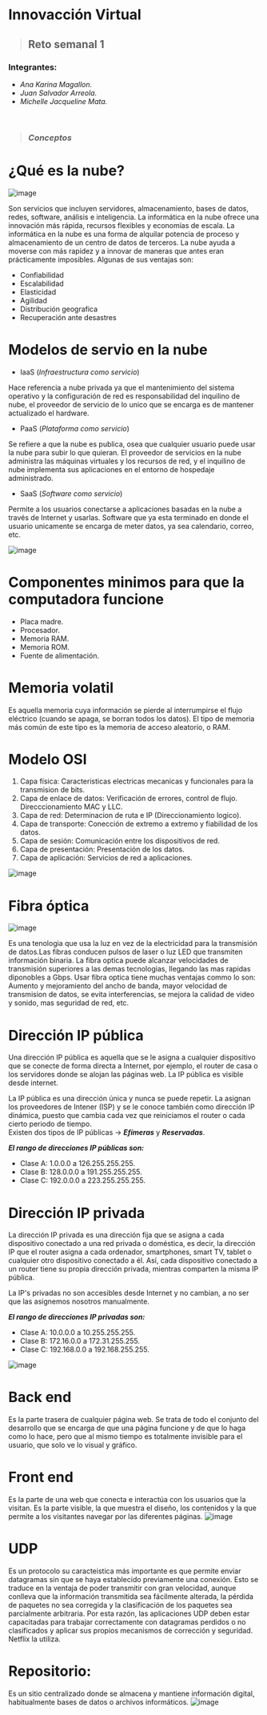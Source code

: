 # **Innovacción Virtual**
> ## Reto semanal 1

### Integrantes:
- *Ana Karina Magallon.*
- *Juan Salvador Arreola.*
- *Michelle Jacqueline Mata.*
<br />

> ### ***Conceptos***

# ¿Qué es la nube?
  
 ![image](https://user-images.githubusercontent.com/83834540/117559755-a6107980-b04d-11eb-9e15-178f4917d8d0.png)

 
Son servicios que incluyen servidores, almacenamiento, bases de datos, redes, software, análisis e inteligencia. La informática en la nube ofrece una innovación más rápida, recursos flexibles y economías de escala. La informática en la nube es una forma de alquilar potencia de proceso y almacenamiento de un centro de datos de terceros. La nube ayuda a moverse con más rapidez y a innovar de maneras que antes eran prácticamente imposibles. Algunas de sus ventajas son:
- Confiabilidad
- Escalabilidad
- Elasticidad
- Agilidad
- Distribución geografica
- Recuperación ante desastres

# Modelos de servio en la nube
 
- IaaS (*Infraestructura como servicio*)

Hace referencia a nube privada ya que el mantenimiento del sistema operativo y la configuración de red es responsabilidad del inquilino de nube, el proveedor de servicio de lo unico que se encarga es de mantener actualizado el hardware.

- PaaS (*Plataforma como servicio*)

Se refiere a que la nube es publica, osea que cualquier usuario puede usar la nube para subir lo que quieran. El proveedor de servicios en la nube administra las máquinas virtuales y los recursos de red, y el inquilino de nube implementa sus aplicaciones en el entorno de hospedaje administrado.

- SaaS (*Software como servicio*)

Permite a los usuarios conectarse a aplicaciones basadas en la nube a través de Internet y usarlas. Software que ya esta terminado en donde el usuario unicamente se encarga de meter datos, ya sea calendario, correo, etc.

![image](https://user-images.githubusercontent.com/83834540/117559262-65aefc80-b049-11eb-95e7-2f510af955b5.png)

# Componentes minimos para que la computadora funcione
 
- Placa madre.
- Procesador.
- Memoria RAM.
- Memoria ROM.
- Fuente de alimentación.

# Memoria volatil
Es aquella memoria cuya información se pierde al interrumpirse el flujo eléctrico (cuando se apaga, se borran todos los datos).
El tipo de memoria más común de este tipo es la memoria de acceso aleatorio, o RAM.

# Modelo OSI
1. Capa física: Caracteristicas electricas mecanicas y funcionales para la transmision de bits.
2. Capa de enlace de datos: Verificación de errores, control de flujo. Direcccionamiento MAC y LLC.
3. Capa de red: Determinacion de ruta e IP (Direccionamiento logico).
4. Capa de transporte: Conección de extremo a extremo y fiabilidad de los datos.
5. Capa de sesión: Comunicación entre los dispositivos de red.
6. Capa de presentación: Presentación de los datos.
7. Capa de aplicación: Servicios de red a aplicaciones.

![image](https://user-images.githubusercontent.com/83834540/117590005-0a394900-b0f3-11eb-9f73-e9053fa886c2.png)

 
# Fibra óptica
![image](https://user-images.githubusercontent.com/83834540/117589790-6c914a00-b0f1-11eb-8207-f11919db5821.png)


Es una tenologia que usa la luz en vez de la electricidad para la transmisión de datos.Las fibras conducen pulsos de laser o luz LED que transmiten información binaria. La fibra optica puede alcanzar velocidades de transmisión superiores a las demas tecnologias, llegando las mas rapidas diponobles a  Gbps. Usar fibra optica tiene muchas ventajas commo lo son: Aumento y mejoramiento del ancho de banda, mayor velocidad de transmision de datos, se evita interferencias, se mejora la calidad de video y sonido, mas seguridad de red, etc. 

# Dirección IP pública
Una dirección IP pública es aquella que se le asigna a cualquier dispositivo que se conecte de forma directa a Internet, por ejemplo, el router de casa o los servidores donde se alojan las páginas web. La IP pública es visible desde internet.
    
La IP pública es una dirección única y nunca se puede repetir. La asignan los proveedores de Intener (ISP) y se le conoce también como dirección IP dinámica, puesto que cambia cada vez que reiniciamos el router o cada cierto periodo de tiempo.     
Existen dos tipos de IP públicas → ***Efímeras*** y ***Reservadas***.

***El rango de direcciones IP públicas son:***
  - Clase A: 1.0.0.0 a 126.255.255.255.
  - Clase B: 128.0.0.0 a 191.255.255.255.
  - Clase C: 192.0.0.0 a 223.255.255.255.
      
# Dirección IP privada
La dirección IP privada es una dirección fija que se asigna a cada dispositivo conectado a una red privada o doméstica, es decir, la dirección IP que el router asigna a cada ordenador, smartphones, smart TV, tablet o cualquier otro dispositivo conectado a él. Así, cada dispositivo conectado a un router tiene su propia dirección privada, mientras comparten la misma  IP pública.

La IP's privadas no son accesibles desde Internet y no cambian, a no ser que las asignemos nosotros manualmente.

***El rango de direcciones IP privadas son:***
  - Clase A: 10.0.0.0 a 10.255.255.255.
  - Clase B: 172.16.0.0 a 172.31.255.255.
  - Clase C: 192.168.0.0 a 192.168.255.255.

![image](https://user-images.githubusercontent.com/83834540/117590108-859afa80-b0f3-11eb-9a73-de127d2e77f6.png)


 # Back end
 Es la parte trasera de cualquier página web. Se trata de todo el conjunto del desarrollo que se encarga de que una página funcione y de que lo haga como lo hace, pero que al mismo tiempo es totalmente invisible para el usuario, que solo ve lo visual y gráfico.

# Front end
Es la parte de una web que conecta e interactúa con los usuarios que la visitan. Es la parte visible, la que muestra el diseño, los contenidos y la que permite a los visitantes navegar por las diferentes páginas.
![image](https://user-images.githubusercontent.com/83834540/117589859-dc9fd000-b0f1-11eb-983d-9b7e2d0e1d24.png)


# UDP
Es un protocolo su caracteistica más importante es que permite enviar datagramas sin que se haya establecido previamente una conexión. Esto se traduce en la ventaja de poder transmitir con gran velocidad, aunque conlleva que la información transmitida sea fácilmente alterada, la pérdida de paquetes no sea corregida y la clasificación de los paquetes sea parcialmente arbitraria. Por esta razón, las aplicaciones UDP deben estar capacitadas para trabajar correctamente con datagramas perdidos o no clasificados y aplicar sus propios mecanismos de corrección y seguridad. Netflix la utiliza. 
 
# Repositorio:

Es un sitio centralizado donde se almacena y mantiene información digital, habitualmente bases de datos o archivos informáticos.
![image](https://user-images.githubusercontent.com/83854228/117585596-ee28ae00-b0d8-11eb-9dba-5befe8fb0d4d.png)
